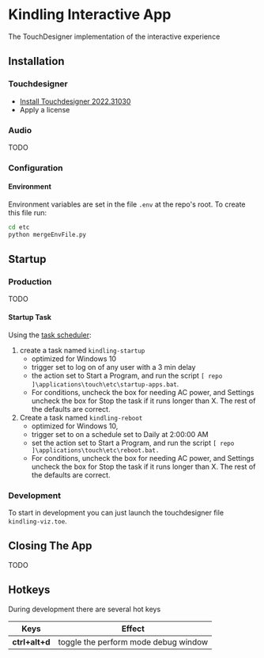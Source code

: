 # Kindling Interactive App
The TouchDesigner implementation of the interactive experience

## Installation

### Touchdesigner
* [Install Touchdesigner 2022.31030](https://derivative.ca/release/202231030/67006)
* Apply a license

### Audio
TODO

### Configuration

#### Environment
Environment variables are set in the file `.env` at the repo's root. To create this file run:
```bash
cd etc
python mergeEnvFile.py
```

## Startup

### Production
TODO

#### Startup Task
Using the [task scheduler](https://learn.microsoft.com/en-us/windows/win32/taskschd/task-scheduler-start-page):
1. create a task named `kindling-startup`
	* optimized for Windows 10
	* trigger set to log on of any user with a 3 min delay
	* the action set to Start a Program, and run the script `[ repo ]\applications\touch\etc\startup-apps.bat`. 
	* For conditions, uncheck the box for needing AC power, and Settings uncheck the box for Stop the task if it runs longer than X. The rest of the defaults are correct. 
2. Create a task named `kindling-reboot`
	* optimized for Windows 10, 
	* trigger set to on a schedule set to Daily at 2:00:00 AM
	* set the action set to Start a Program, and run the script `[ repo ]\applications\touch\etc\reboot.bat.`
	* For conditions, uncheck the box for needing AC power, and Settings uncheck the box for Stop the task if it runs longer than X. The rest of the defaults are correct.

### Development
To start in development you can just launch the touchdesigner file `kindling-viz.toe`.

## Closing The App
TODO

## Hotkeys
During development there are several hot keys 

| Keys                     | Effect                                     |
|--------------------------|--------------------------------------------|
| **ctrl+alt+d**           | toggle the perform mode debug window       |
